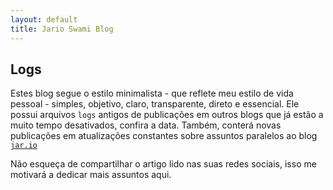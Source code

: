 ```yaml
---
layout: default
title: Jario Swami Blog
---
```

## Logs

Estes blog segue o estilo minimalista - que reflete meu estilo de vida pessoal - simples, objetivo, claro, transparente, direto e essencial. Ele possui arquivos `logs` antigos de publicações em outros blogs que já estão a muito tempo desativados, confira a data. Também, conterá novas publicações em atualizações constantes sobre assuntos paralelos ao blog [`jar.io`](https://jar.io)

Não esqueça de compartilhar o artigo lido nas suas redes sociais, isso me motivará a dedicar mais assuntos aqui. 

